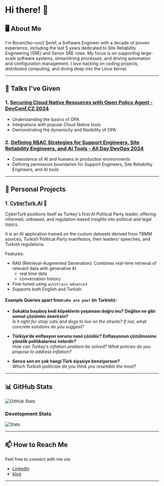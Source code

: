 # Hi there! 👋

## 🖥️ About Me
I'm Boran(/bo-run/) Şeref, a Software Engineer with a decade of proven experience, including the last 5 years dedicated to Site Reliability Engineering (SRE) and Senior SRE roles. My focus is on supporting large-scale software systems, streamlining processes, and driving automation and configuration management. I love hacking on coding projects, distributed computing, and diving deep into the Linux kernel.

---

## 🎤 Talks I've Given

### 1. [Securing Cloud Native Resources with Open Policy Agent - DevConf.CZ 2024](https://www.youtube.com/watch?v=PpM_L0nPQuU&ab_channel=DevConf)

- Understanding the basics of OPA
- Integrations with popular Cloud Native tools
- Demonstrating the dynamicity and flexibility of OPA

### 2. [Defining RBAC Strategies for Support Engineers, Site Reliability Engineers, and AI Tools - All Day DevOps 2024](https://event.alldaydevops.com/hub/events/1a51349d-007d-4e3b-994e-814bc68718e9/sessions/8fe64f98-b1a1-4f9f-905b-1eb5173c2260)

- Coexistence of AI and humans in production environments
- Defining permission boundaries for Support Engineers, Site Reliability Engineers, and AI tools

---

## 🌟 Personal Projects

### 1. [CyberTurk.AI](https://cyberturk.ai) 🔧

CyberTurk positions itself as Turkey's first AI Political Party leader, offering informed, unbiased, and regulation-based insights into political and legal topics.

It is an AI application trained on the custom datasets derived from TBMM sources, Turkish Political Party manifestos, their leaders' speeches, and Turkish regulations.

Features:
- RAG (Retrieval-Augmented Generation): Combines real-time retrieval of relevant data with generative AI
  - real time data
  - conversation history
- Fine-tuned using `autotrain-advanced`
- Supports both English and Turkish

#### Example Queries apart from `who are you?` (in Turkish):
- **Sokakta başıboş kedi köpeklerin yaşaması doğru mu? Değilse ne gibi somut çözümler önerirsin?**  
  *Is it right for stray cats and dogs to live on the streets? If not, what concrete solutions do you suggest?*

- **Türkiye’de enflasyon sorunu nasıl çözülür? Enflasyonun çözülmesine yönelik politikalarınız nelerdir?**  
  *How can Turkey's inflation problem be solved? What policies do you propose to address inflation?*

- **Sence sen en çok hangi Türk siyasiye benziyorsun?**  
  *Which Turkish politician do you think you resemble the most?*
  
---

## 📊 GitHub Stats

![GitHub Stats](https://github-readme-stats.vercel.app/api?username=boranx&show_icons=true&theme=radical)

### Development Stats
![Stats](https://github-readme-stats.vercel.app/api/wakatime?username=boranx&cache_seconds=60)

---

## 📫 How to Reach Me
Feel free to connect with me via:
- [LinkedIn](https://www.linkedin.com/in/boranseref)
- [blog](http://boranseref.com)

---
